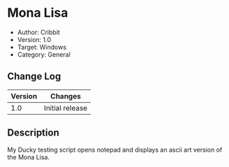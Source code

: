 # Mona Lisa
- Author: Cribbit
- Version: 1.0
- Target: Windows
- Category: General

## Change Log
| Version | Changes         |
| ------- | --------------- |
| 1.0     | Initial release |

## Description
My Ducky testing script opens notepad and displays an ascii art version of the Mona Lisa.
